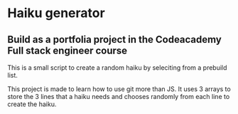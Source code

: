 # Haiku generator

## Build as a portfolia project in the Codeacademy Full stack engineer course

This is a small script to create a random haiku by seleciting from a prebuild list.

This project is made to learn how to use git more than JS.
It uses 3 arrays to store the 3 lines that a haiku needs and chooses randomly from each line to create the haiku.
